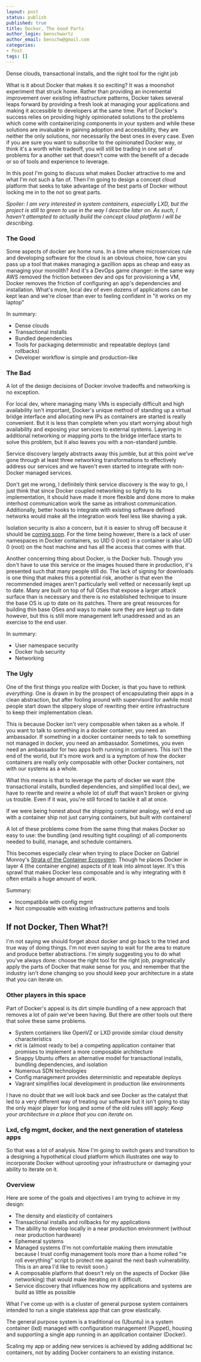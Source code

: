 ```yaml
---
layout: post
status: publish
published: true
title: Docker, The Good Parts
author_login: benschwartz
author_email: benschw@gmail.com
categories:
- Post
tags: []
---
```


Dense clouds, transactional installs, and the right tool for the right job

<!--more-->

What is it about Docker that makes it so exciting? It was a moonshot experiment
that struck home. Rather than providing an incremental improvement over existing
infrastructure patterns, Docker takes several leaps forward by providing a fresh
look at managing your applications and making it accessible to developers at the
same time. Part of Docker's success relies on providing highly opinionated solutions
to the problems which come with containerizing components in your system and while
these solutions are invaluable in gaining adoption and accessibility, they are neither
the only solutions, nor necessarily the best ones in every case. Even if you are
sure you want to subscribe to the opinionated Docker way, or think it's a worth
while tradeoff, you will still be trading in one set of problems for a another set
that doesn't come with the benefit of a decade or so of tools and experience to leverage.

In this post I'm going to discuss what makes Docker attractive to me and what I'm
not such a fan of. Then I'm going to design a concept cloud platform that
seeks to take advantage of the best parts of Docker without locking me in to the
not so great parts.

_Spoiler: I am very interested in system containers, especially LXD, but the project
is still to green to use in the way I describe later on. As such, I haven't attempted
to actually build the concept cloud platform I will be describing._

### The Good
Some aspects of docker are home runs. In a time where microservices rule and developing
software for the cloud is an obvious choice, how can you pass up a tool that makes
managing a gazillion apps as cheap and easy as managing your monolith? And it's a
DevOps game changer: in the same way AWS removed the friction between dev and ops
for provisioning a VM, Docker removes the friction of configuring an app's dependencies
and installation. What's more, local dev of even dozens of applications can be kept
lean and we're closer than ever to feeling confident in "it works on my laptop"

In summary:

- Dense clouds
- Transactional installs
- Bundled dependencies
- Tools for packaging deterministic and repeatable deploys (and rollbacks)
- Developer workflow is simple and production-like

### The Bad
A lot of the design decisions of Docker involve tradeoffs and networking is no exception.

For local dev, where managing many VMs is especially difficult and high availability
isn't important, Docker's unique method of standing up a virtual bridge interface
and allocating new IPs as containers are started is really convenient. But it is
less than complete when you start worrying about high availability and exposing
your services to external systems. Layering in additional networking or mapping
ports to the bridge interface starts to solve this problem, but it also leaves you
with a non-standard jumble.

Service discovery largely abstracts away this jumble, but at this point we've gone
through at least three networking transformations to effectively address our services
and we haven't even started to integrate with non-Docker managed services.

Don't get me wrong, I definitely think service discovery is the way to go, I just
think that since Docker coupled networking so tightly to its implementation, it
should have made it more flexible and done more to make interhost communication
work the same as intrahost communication. Additionally, better hooks to integrate
with existing software defined networks would make all the integration work feel
less like shaving a yak.

Isolation security is also a concern, but it is easier to shrug off because it should
be [coming soon](http://blog.docker.com/2013/08/containers-docker-how-secure-are-they/).
For the time being however, there is a lack of user namespaces in Docker containers,
so UID 0 (root) in a container is also UID 0 (root) on the host machine and has all
the access that comes with that.

Another concerning thing about Docker, is the Docker hub. Though you don't have
to use this service or the images housed there in production, it's presented such
that many people still do. The lack of signing for downloads is one thing that
makes this a potential risk, another is that even the recommended images aren't
particularly well vetted or necessarily kept up to date. Many are built on top
of full OSes that expose a larger attack surface than is necessary and there is
no established technique to insure the base OS is up to date on its patches.
There are great resources for building thin base OSes and ways to make sure they
are kept up to date however, but this is still more management left unaddressed
and as an exercise to the end user.

In summary:

- User namespace security
- Docker hub security
- Networking

### The Ugly
One of the first things you realize with Docker, is that you have to rethink _everything._
One is drawn in by the prospect of encapsulating their apps in a clean abstraction,
but after fooling around with supervisord for awhile most people start down the
slippery slope of rewriting their entire infrastructure to keep their implementation
clean.

This is because Docker isn't very composable when taken as a whole. If you want to
talk to something in a docker container, you need an ambassador. If something in
a docker container needs to talk to something not managed in docker, you need an
ambassador. Sometimes, you even need an ambassador for two apps both running in
containers. This isn't the end of the world, but it's more work and is a symptom
of how the docker containers are really only composable with other Docker containers,
not with our systems as a whole.

What this means is that to leverage the parts of docker we want (the transactional
installs, bundled dependencies, and simplified local dev), we have to rewrite and
rewire a whole lot of stuff that wasn't broken or giving us trouble. Even if it was,
you're still forced to tackle it all at once.

If we were being honest about the shipping container analogy, we'd end up with a
container ship not just carrying containers, but built with containers!

A lot of these problems come from the same thing that makes Docker so easy to use:
the bundling (and resulting tight coupling) of all components needed to build,
manage, and schedule containers.

This becomes especially clear when trying to place Docker on Gabriel Monroy's
[Strata of the Container Ecosystem](http://t.co/4wuzpvMJhe). Though he places
Docker in layer 4 (the container engine) aspects of it leak into almost layer.
It's this sprawl that makes Docker less composable and is why integrating with
it often entails a huge amount of work.

Summary:

- Incompatibile with config mgmt
- Not composable with existing infrastructure patterns and tools


## If not Docker, Then What?!
I'm not saying we should forget about docker and go back to the tried and true way
of doing things. I'm not even saying to wait for the area to mature and produce
better abstractions. I'm simply suggesting you to do what you've always done:
choose the right tool for the right job, pragmatically apply the parts of Docker
that make sense for you, and remember that the industry isn't done changing so
you should keep your architecture in a state that you can iterate on.

### Other players in this space

Part of Docker's appeal is its dirt simple bundling of a new approach
that removes a lot of pain we've been having. But there are other tools out there
that solve these same problems.

- System containers like OpenVZ or LXD provide similar cloud density characteristics
- rkt is (almost ready to be) a competing application container that promises to
  implement a more composable architecture
- Snappy Ubuntu offers an alternative model for transactional installs, bundling
  dependencies, and isolation
- Numerous SDN technologies
- Config management provides deterministic and repeatable deploys
- Vagrant simplifies local development in production like environments

I have no doubt that we will look back and see Docker as the catalyst that led to
a very different way of treating our software but it isn't going to stay the only
major player for long and some of the old rules still apply:
_Keep your architecture in a place that you can iterate on._

### Lxd, cfg mgmt, docker, and the next generation of stateless apps

So that was a lot of analysis. Now I'm going to switch gears and transition to a
designing a hypothetical cloud platform which illustrates one way to incorporate
Docker without uprooting your infrastructure or damaging your ability to iterate on it.

### Overview

Here are some of the goals and objectives I am trying to achieve in my design:

- The density and elasticity of containers
- Transactional installs and rollbacks for my applications
- The ability to develop locally in a near production environment (without near
  production hardware)
- Ephemeral systems
- Managed systems (I'm not comfortable making them immutable because I trust config
  management tools more than a home rolled "re roll everything" script to protect
  me against the next bash vulnerability. This is an area I'd like to revisit soon.)
- A composable platform that doesn't rely on the aspects of Docker (like networking)
  that would make iterating on it difficult.
- Service discovery that influences how my applications and systems are build as
  little as possible

What I've come up with is a cluster of general purpose system containers intended
to run a single stateless app that can grow elastically.

The general purpose system is a traditional os (Ubuntu) in a system container (lxd)
managed with configuration management (Puppet), housing and supporting a single
app running in an application container (Docker).

Scaling my app or adding new services is achieved by adding additional lxc containers,
not by adding Docker containers to an existing instance.




